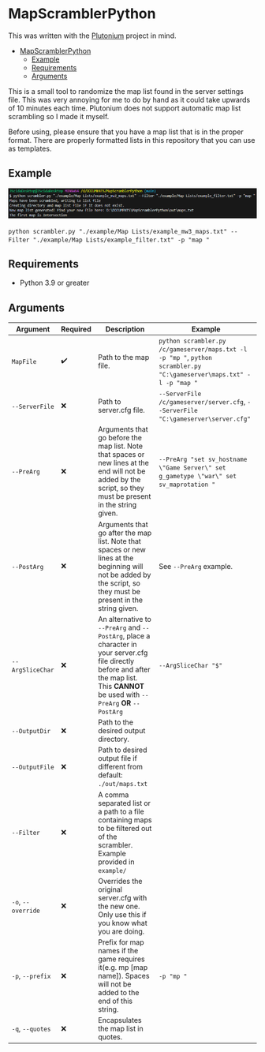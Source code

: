 # MapScramblerPython

This was written with the [Plutonium](https://plutonium.pw/) project in mind.

- [MapScramblerPython](#mapscramblerpython)
  - [Example](#example)
  - [Requirements](#requirements)
  - [Arguments](#arguments)

This is a small tool to randomize the map list found in the server settings
file. This was very annoying for me to do by hand as it could take upwards of
10 minutes each time. Plutonium does not support automatic map list scrambling
so I made it myself.

Before using, please ensure that you have a map list that is in the proper
format. There are properly formatted lists in this repository that you can use
as templates.

## Example

![image](./images/Usage.png)

`python scrambler.py "./example/Map Lists/example_mw3_maps.txt" --Filter "./example/Map Lists/example_filter.txt" -p "map "`

## Requirements

- Python 3.9 or greater

## Arguments

| Argument | Required | Description | Example |
| - | - | - | - |
| `MapFile` | :heavy_check_mark: | Path to the map file. | ```python scrambler.py /c/gameserver/maps.txt -l -p "mp "```, ```python scrambler.py "C:\gameserver\maps.txt" -l -p "map "``` |
| `--ServerFile`   | :x: | Path to server.cfg file. | `--ServerFile /c/gameserver/server.cfg`, `--ServerFile "C:\gameserver\server.cfg"` |
| `--PreArg`       | :x: | Arguments that go before the map list. Note that spaces or new lines at the end will not be added by the script, so they must be present in the string given. | ```--PreArg "set sv_hostname \"Game Server\" set g_gametype \"war\" set sv_maprotation "```|
| `--PostArg` | :x: | Arguments that go after the map list. Note that spaces or new lines at the beginning will not be added by the script, so they must be present in the string given.| See `--PreArg` example.|
| `--ArgSliceChar` | :x: | An alternative to `--PreArg` and `--PostArg`, place a character in your server.cfg file directly before and after the map list. This **CANNOT** be used with `--PreArg` **OR** `--PostArg`| `--ArgSliceChar "$"`|
| `--OutputDir` | :x:| Path to the desired output directory. ||
| `--OutputFile` | :x: | Path to desired output file if different from default: `./out/maps.txt`||
| `--Filter` | :x: | A comma separated list or a path to a file containing maps to be filtered out of the scrambler. Example provided in `example/`||
| `-o`, `--override`   | :x: | Overrides the original server.cfg with the new one. Only use this if you know what you are doing. ||
| `-p`, `--prefix` | :x: | Prefix for map names if the game requires it(e.g. mp [map name]). Spaces will not be added to the end of this string.| `-p "mp "`|
| `-q`, `--quotes` | :x: | Encapsulates the map list in quotes.||
